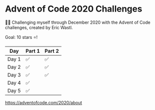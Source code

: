 # Advent of Code 2020 Challenges

🎄🎅 Challenging myself through December 2020 with the Advent of Code challenges, created by Eric Wastl.

Goal: 10 stars :star:!

Day | Part 1 | Part 2
----- | ------ | --------- |
Day 1 | ✅ |  ✅
Day 2 | ✅ |  ✅
Day 3 | ✅ |  ✅
Day 4 | ✅ |
Day 5 | ✅ |

https://adventofcode.com/2020/about
